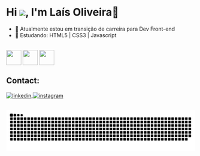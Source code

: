 <h1 align="left">Hi <img src="https://raw.githubusercontent.com/kaueMarques/kaueMarques/master/hi.gif" height="30px">, I'm Laís Oliveira👋</h1> 

- 🔭 Atualmente estou em transição de carreira para Dev Front-end
- 🌱 Estudando: HTML5 | CSS3 | Javascript


<div style="display:inlene_block"><br>
  <img align="center" height="40" width="40" src="https://cdn.jsdelivr.net/gh/devicons/devicon/icons/html5/html5-plain-wordmark.svg" />
  <img align="center" height="40" width="40" src="https://cdn.jsdelivr.net/gh/devicons/devicon/icons/css3/css3-plain-wordmark.svg" />
  <img align="center" height="40" width="40" src="https://cdn.jsdelivr.net/gh/devicons/devicon/icons/javascript/javascript-plain.svg" />          
</div>

##

## Contact:
<div>
<a href="https://linkedin.com/in/laisfrr" target="_blank">
  <img align="center" src="https://img.shields.io/badge/-laisfrr-05122A?style=flat&logo=linkedin" alt="linkedin"/>
</a>
<a href="https://instagram.com/laisfrr" "target=_blank">
 <img align="center" src="https://img.shields.io/badge/-laisfrr-05122A?style=flat&logo=instagram" alt="instagram"/>
</a>

</div>

##
<div align="center">

  ![Snake animation](https://github.com/laisfrr/laisfrr/blob/output/github-contribution-grid-snake.svg)
  
</div>


